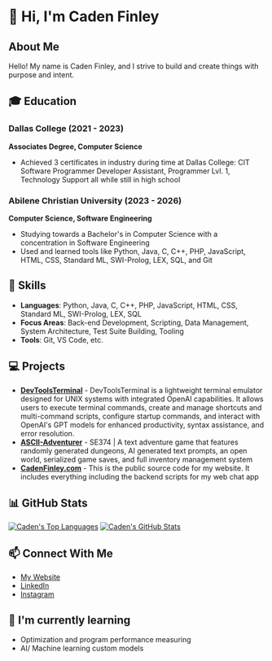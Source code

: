 # 👋 Hi, I'm Caden Finley

## About Me
Hello! My name is Caden Finley, and I strive to build and create things with purpose and intent.

## 🎓 Education
### Dallas College (2021 - 2023)
**Associates Degree, Computer Science**
- Achieved 3 certificates in industry during time at Dallas College: CIT Software Programmer Developer Assistant, Programmer Lvl. 1, Technology Support all while still in high school

### Abilene Christian University (2023 - 2026)
**Computer Science, Software Engineering**
- Studying towards a Bachelor's in Computer Science with a concentration in Software Engineering
- Used and learned tools like Python, Java, C, C++, PHP, JavaScript, HTML, CSS, Standard ML, SWI-Prolog, LEX, SQL, and Git

## 🚀 Skills
- **Languages**: Python, Java, C, C++, PHP, JavaScript, HTML, CSS, Standard ML, SWI-Prolog, LEX, SQL
- **Focus Areas**: Back-end Development, Scripting, Data Management, System Architecture, Test Suite Building, Tooling
- **Tools**: Git, VS Code, etc.

## 💻 Projects
- [**DevToolsTerminal**](https://github.com/CadenFinley/DevToolsTerminal) - DevToolsTerminal is a lightweight terminal emulator designed for UNIX systems with integrated OpenAI capabilities. It allows users to execute terminal commands, create and manage shortcuts and multi-command scripts, configure startup commands, and interact with OpenAI's GPT models for enhanced productivity, syntax assistance, and error resolution.
- [**ASCII-Adventurer**](https://github.com/CadenFinley/ASCII-Adventurer) - SE374 | A text adventure game that features randomly generated dungeons, AI generated text prompts, an open world, serialized game saves, and full inventory management system
- [**CadenFinley.com**](https://github.com/CadenFinley/CadenFinley.com) - This is the public source code for my website. It includes everything including the backend scripts for my web chat app

## 📊 GitHub Stats
[![Caden's Top Languages](https://github-readme-stats.vercel.app/api/top-langs/?username=cadenfinley&layout=donut&theme=radical)](https://github.com/anuraghazra/github-readme-stats)
[![Caden's GitHub Stats](https://github-readme-stats.vercel.app/api?username=cadenfinley&show_icons=true&theme=radical)](https://github.com/anuraghazra/github-readme-stats)

## 📫 Connect With Me
- [My Website](https://cadenfinley.com/)
- [LinkedIn](https://www.linkedin.com/in/cadenjfinley/)
- [Instagram](https://www.instagram.com/cadenfinley/)

## 🌱 I'm currently learning
- Optimization and program performance measuring
- AI/ Machine learning custom models